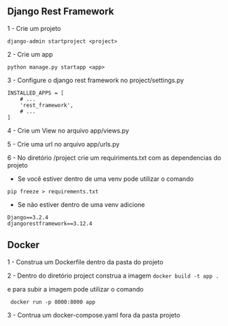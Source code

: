 ## Django Rest Framework

1 - Crie um projeto

``` django-admin startproject <project> ```

2 - Crie um app

``` python manage.py startapp <app> ```

3 - Configure o django rest framework no project/settings.py

```
INSTALLED_APPS = [
    # ...
    'rest_framework',
    # ...
]
```

4 - Crie um View no arquivo app/views.py

5 - Crie uma url no arquivo app/urls.py

6 - No diretório /project crie um requiriments.txt com as dependencias do projeto

- Se você estiver dentro de uma venv pode utilizar o comando 

``` pip freeze > requirements.txt ```

- Se não estiver dentro de uma venv adicione 

```
Django==3.2.4
djangorestframework==3.12.4
```

## Docker

1 - Construa um Dockerfile dentro da pasta do projeto

2 - Dentro do diretório project construa a imagem
``` docker build -t app . ```

e para subir a imagem pode utilizar o comando 

``` docker run -p 8000:8000 app```

3 - Contrua um docker-compose.yaml fora da pasta projeto

